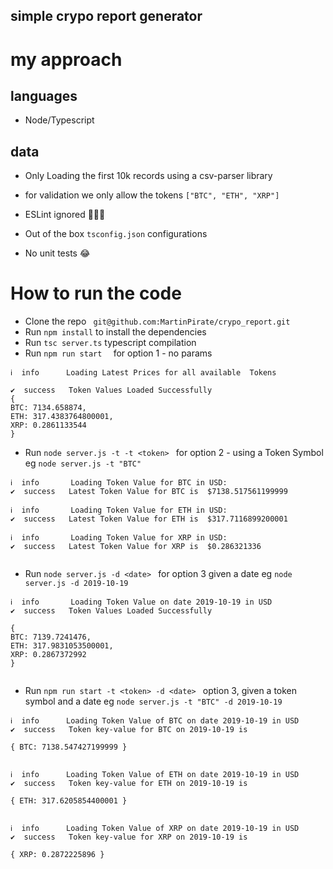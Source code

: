 ## simple crypo report generator

# my approach

## languages

- Node/Typescript

## data

- Only Loading the first 10k records using a csv-parser library

- for validation we only allow the tokens ``["BTC", "ETH", "XRP"]``

- ESLint ignored 🤫️🤫️🤫️️
- Out of the box  `tsconfig.json` configurations
- No unit tests 😂️

# How to run the code

- Clone the repo ` git@github.com:MartinPirate/crypo_report.git`
- Run `npm install` to install the dependencies
- Run `tsc server.ts`  typescript compilation
- Run `npm run start  ` for option 1 - no params

```
ℹ  info      Loading Latest Prices for all available  Tokens

✔  success   Token Values Loaded Successfully
{ 
BTC: 7134.658874, 
ETH: 317.4383764800001,
XRP: 0.2861133544
}
```

- Run `node server.js -t -t <token> ` for option 2 - using a Token Symbol eg  `node server.js -t "BTC"`

```
ℹ  info       Loading Token Value for BTC in USD:
✔  success   Latest Token Value for BTC is  $7138.517561199999

ℹ  info       Loading Token Value for ETH in USD:
✔  success   Latest Token Value for ETH is  $317.7116899200001 

ℹ  info       Loading Token Value for XRP in USD:
✔  success   Latest Token Value for XRP is  $0.286321336 


```

- Run `node server.js -d <date> ` for option 3 given a date eg `node server.js -d 2019-10-19`

```
ℹ  info       Loading Token Value on date 2019-10-19 in USD  
✔  success   Token Values Loaded Successfully

{ 
BTC: 7139.7241476,
ETH: 317.9831053500001,
XRP: 0.2867372992 
}


```

- Run `npm run start -t <token> -d <date> ` option 3, given a token symbol and a date
  eg `node server.js -t "BTC" -d 2019-10-19`

```ℹ  info      Loading Token Value of BTC on date 2019-10-19 in USD  
ℹ  info      Loading Token Value of BTC on date 2019-10-19 in USD 
✔  success   Token key-value for BTC on 2019-10-19 is

{ BTC: 7138.547427199999 }


ℹ  info      Loading Token Value of ETH on date 2019-10-19 in USD 
✔  success   Token key-value for ETH on 2019-10-19 is
 
{ ETH: 317.6205854400001 }


ℹ  info      Loading Token Value of XRP on date 2019-10-19 in USD 
✔  success   Token key-value for XRP on 2019-10-19 is
 
{ XRP: 0.2872225896 }
```

